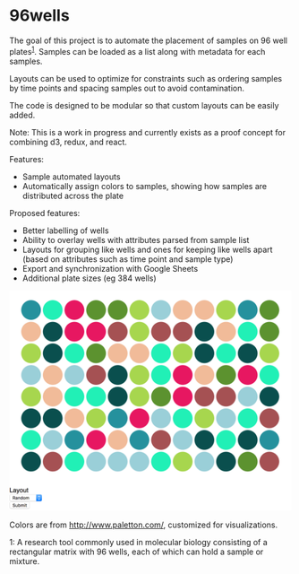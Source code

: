 # 96wells

The goal of this project is to automate the placement of samples on 96 well plates<sup>[1](#myfootnote1)</sup>. Samples can be loaded as a list along with metadata for each samples. 

Layouts can be used to optimize for constraints such as ordering samples by time points and spacing samples out to avoid contamination. 

The code is designed to be modular so that custom layouts can be easily added. 

Note: This is a work in progress and currently exists as a proof concept for combining d3, redux, and react. 

Features:

* Sample automated layouts
* Automatically assign colors to samples, showing how samples are distributed across the plate

Proposed features:

* Better labelling of wells
* Ability to overlay wells with attributes parsed from sample list
* Layouts for grouping like wells and ones for keeping like wells apart (based on attributes such as time point and sample type)
* Export and synchronization with Google Sheets
* Additional plate sizes (eg 384 wells)

![Screenshot](/example.png "Screenshot")

Colors are from http://www.paletton.com/, customized for visualizations. 

<a name="myfootnote1">1</a>: A research tool commonly used in molecular biology consisting of a rectangular matrix with 96 wells, each of which can hold a sample or mixture. 
